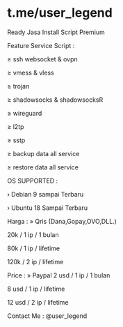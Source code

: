 # t.me/user_legend

Ready Jasa Install Script Premium

Feature Service Script :

≥ ssh websocket & ovpn

≥ vmess & vless

≥ trojan 

≥ shadowsocks & shadowsocksR

≥ wireguard

≥ l2tp

≥ sstp

≥ backup data all service

≥ restore data all service

OS SUPPORTED :

› Debian 9 sampai Terbaru

› Ubuntu 18 Sampai Terbaru

Harga : » Qris (Dana,Gopay,OVO,DLL.)

20k / 1 ip / 1 bulan

80k / 1 ip / lifetime

120k / 2 ip / lifetime

Price : » Paypal
2 usd / 1 ip / 1 bulan

8 usd / 1 ip / lifetime

12 usd / 2 ip / lifetime

Contact Me : @user_legend
